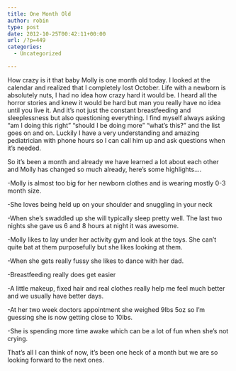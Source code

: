 ```yaml
---
title: One Month Old
author: robin
type: post
date: 2012-10-25T00:42:11+00:00
url: /?p=449
categories:
  - Uncategorized

---
```

How crazy is it that baby Molly is one month old today. I looked at the calendar and realized that I completely lost October. Life with a newborn is absolutely nuts, I had no idea how crazy hard it would be. I heard all the horror stories and knew it would be hard but man you really have no idea until you live it. And it&#8217;s not just the constant breastfeeding and sleeplessness but also questioning everything. I find myself always asking &#8220;am I doing this right&#8221; &#8220;should I be doing more&#8221; &#8220;what&#8217;s this?&#8221; and the list goes on and on. Luckily I have a very understanding and amazing pediatrician with phone hours so I can call him up and ask questions when it&#8217;s needed. 

So it&#8217;s been a month and already we have learned a lot about each other and Molly has changed so much already, here&#8217;s some highlights&#8230;.
  
-Molly is almost too big for her newborn clothes and is wearing mostly 0-3 month size.
  
-She loves being held up on your shoulder and snuggling in your neck
  
-When she&#8217;s swaddled up she will typically sleep pretty well. The last two nights she gave us 6 and 8 hours at night it was awesome.
  
-Molly likes to lay under her activity gym and look at the toys. She can&#8217;t quite bat at them purposefully but she likes looking at them.
  
-When she gets really fussy she likes to dance with her dad.
  
-Breastfeeding really does get easier
  
-A little makeup, fixed hair and real clothes really help me feel much better and we usually have better days.
  
-At her two week doctors appointment she weighed 9lbs 5oz so I&#8217;m guessing she is now getting close to 10lbs.
  
-She is spending more time awake which can be a lot of fun when she&#8217;s not crying. 

That&#8217;s all I can think of now, it&#8217;s been one heck of a month but we are so looking forward to the next ones.
